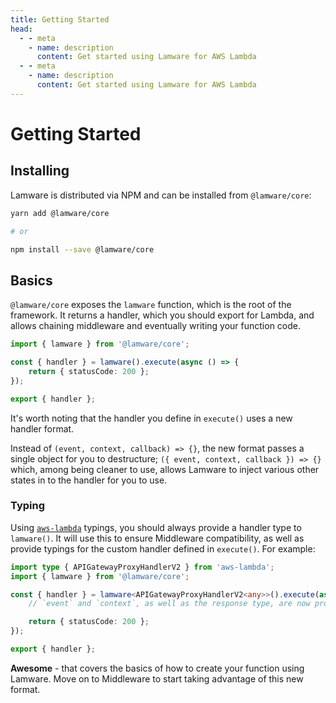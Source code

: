 ```yaml
---
title: Getting Started
head:
  - - meta
    - name: description
      content: Get started using Lamware for AWS Lambda
  - - meta
    - name: description
      content: Get started using Lamware for AWS Lambda
---
```


# Getting Started

## Installing

Lamware is distributed via NPM and can be installed from `@lamware/core`:

```bash
yarn add @lamware/core

# or

npm install --save @lamware/core
```

## Basics

`@lamware/core` exposes the `lamware` function, which is the root of the framework. It returns a handler, which you should export for Lambda, and allows chaining middleware and eventually writing your function code.

```typescript
import { lamware } from '@lamware/core';

const { handler } = lamware().execute(async () => {
    return { statusCode: 200 };
});

export { handler };
```

It's worth noting that the handler you define in `execute()` uses a new handler format.

Instead of `(event, context, callback) => {}`, the new format passes a single object for you to destructure; `({ event, context, callback }) => {}` which, among being cleaner to use, allows Lamware to inject various other states in to the handler for you to use.

### Typing

Using [`aws-lambda`](https://www.npmjs.com/package/@types/aws-lambda) typings, you should always provide a handler type to `lamware()`. It will use this to ensure Middleware compatibility, as well as provide typings for the custom handler defined in `execute()`. For example:

```typescript
import type { APIGatewayProxyHandlerV2 } from 'aws-lambda';
import { lamware } from '@lamware/core';

const { handler } = lamware<APIGatewayProxyHandlerV2<any>>().execute(async ({ event, context }) => {
    // `event` and `context`, as well as the response type, are now properly typed for API Gateway.

    return { statusCode: 200 };
});

export { handler };
```

**Awesome** - that covers the basics of how to create your function using Lamware. Move on to Middleware to start taking advantage of this new format.
